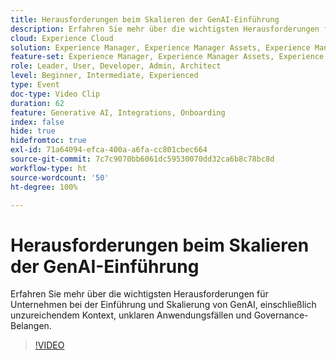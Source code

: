 ```yaml
---
title: Herausforderungen beim Skalieren der GenAI-Einführung
description: Erfahren Sie mehr über die wichtigsten Herausforderungen für Unternehmen bei der Einführung und Skalierung von GenAI, einschließlich unzureichendem Kontext, unklaren Anwendungsfällen und Governance-Belangen.
cloud: Experience Cloud
solution: Experience Manager, Experience Manager Assets, Experience Manager Forms, Experience Manager Sites
feature-set: Experience Manager, Experience Manager Assets, Experience Manager Forms, Experience Manager Sites
role: Leader, User, Developer, Admin, Architect
level: Beginner, Intermediate, Experienced
type: Event
doc-type: Video Clip
duration: 62
feature: Generative AI, Integrations, Onboarding
index: false
hide: true
hidefromtoc: true
exl-id: 71a64094-efca-400a-a6fa-cc801cbec664
source-git-commit: 7c7c9070bb6061dc59530070dd32ca6b8c78bc8d
workflow-type: ht
source-wordcount: '50'
ht-degree: 100%

---
```


# Herausforderungen beim Skalieren der GenAI-Einführung

Erfahren Sie mehr über die wichtigsten Herausforderungen für Unternehmen bei der Einführung und Skalierung von GenAI, einschließlich unzureichendem Kontext, unklaren Anwendungsfällen und Governance-Belangen.

>[!VIDEO](https://video.tv.adobe.com/v/3459230/?learn=on&enablevpops)
